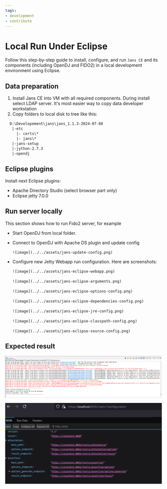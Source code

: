 ```yaml
---
tags:
- development
- contribute
---
```




# Local Run Under Eclipse

Follow this step-by-step guide to install, configure, and run `Jans CE` and its components (including OpenDJ and FIDO2) in a local development environment using Eclipse.

## Data preparation

1. Install Jans CE into VM with all required components. During install select LDAP server. It's most easier way to copy data developer workstation
2. Copy folders to local disk to tree like this:

```
  D:\Developement\jans\jans_1.1.3-2024-07-08
   |-etc
     |- certs\*
     |- jans\*
   |-jans-setup
   |-jython-2.7.3
   |-opendj
```

## Eclipse plugins


Install next Eclipse plugins:

* Apache Directory Studio (select browser part only)
* Eclipse jetty 7.0.0


## Run server locally

This section shows how to run Fido2 server, for example

* Start OpenDJ from local folder.

* Connect to OpenDJ with Apache DS plugin and update config

      ![image](../../assets/jans-update-config.png)

* Configure new Jetty Webapp run configuration. Here are screenshots:

      ![image](../../assets/jans-eclipse-webapp.png)

      ![image](../../assets/jans-eclipse-arguments.png)

      ![image](../../assets/jans-eclipse-options-config.png)

      ![image](../../assets/jans-eclipse-dependencies-config.png)

      ![image](../../assets/jans-eclipse-jre-config.png)

      ![image](../../assets/jans-eclipse-classpath-config.png)

      ![image](../../assets/jans-eclipse-source-config.png)

## Expected result

![image](../../assets/jans-eclipse-console-result.png)

![image](../../assets/jans-eclipse-expected-result.png)
